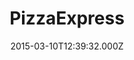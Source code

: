 ---
date: 2015-03-10T12:39:32.000Z
title: PizzaExpress
latitude: 52.03786063320735
longitude: 0.7298637031567523
url: https://www.pizzaexpress.com/sudbury
category: checkin
---